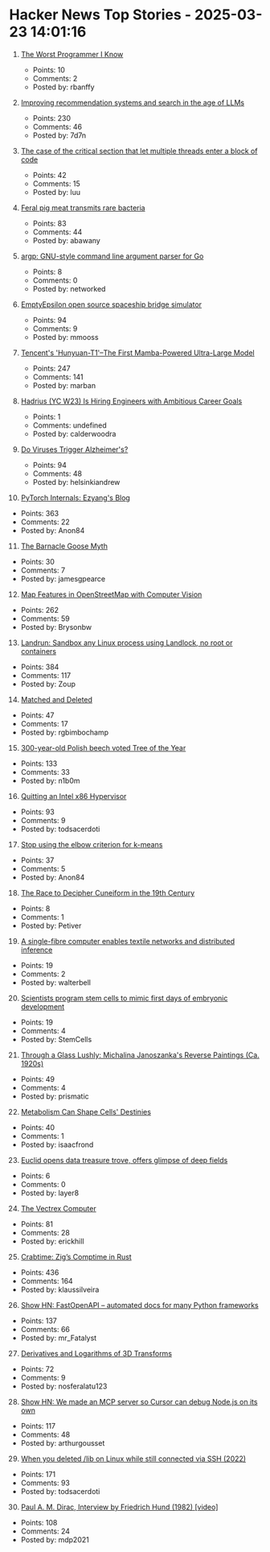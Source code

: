 # Hacker News Top Stories - 2025-03-23 14:01:16

1. [The Worst Programmer I Know](https://dannorth.net/the-worst-programmer/)
   - Points: 10
   - Comments: 2
   - Posted by: rbanffy

2. [Improving recommendation systems and search in the age of LLMs](https://eugeneyan.com/writing/recsys-llm/)
   - Points: 230
   - Comments: 46
   - Posted by: 7d7n

3. [The case of the critical section that let multiple threads enter a block of code](https://devblogs.microsoft.com/oldnewthing/20250321-00/?p=110984)
   - Points: 42
   - Comments: 15
   - Posted by: luu

4. [Feral pig meat transmits rare bacteria](https://arstechnica.com/health/2025/03/florida-man-eats-feral-pig-meat-contracts-rare-biothreat-bacteria/)
   - Points: 83
   - Comments: 44
   - Posted by: abawany

5. [argp: GNU-style command line argument parser for Go](https://github.com/tdewolff/argp)
   - Points: 8
   - Comments: 0
   - Posted by: networked

6. [EmptyEpsilon open source spaceship bridge simulator](https://daid.github.io/EmptyEpsilon/)
   - Points: 94
   - Comments: 9
   - Posted by: mmooss

7. [Tencent's 'Hunyuan-T1'–The First Mamba-Powered Ultra-Large Model](https://llm.hunyuan.tencent.com/#/blog/hy-t1?lang=en)
   - Points: 247
   - Comments: 141
   - Posted by: marban

8. [Hadrius (YC W23) Is Hiring Engineers with Ambitious Career Goals](https://www.ycombinator.com/companies/hadrius/jobs/CObSGR0-founding-software-engineer-tech-lead)
   - Points: 1
   - Comments: undefined
   - Posted by: calderwoodra

9. [Do Viruses Trigger Alzheimer's?](https://www.economist.com/science-and-technology/2025/03/17/do-viruses-trigger-alzheimers)
   - Points: 94
   - Comments: 48
   - Posted by: helsinkiandrew

10. [PyTorch Internals: Ezyang's Blog](https://blog.ezyang.com/2019/05/pytorch-internals/)
   - Points: 363
   - Comments: 22
   - Posted by: Anon84

11. [The Barnacle Goose Myth](https://en.wikipedia.org/wiki/Barnacle_goose_myth)
   - Points: 30
   - Comments: 7
   - Posted by: jamesgpearce

12. [Map Features in OpenStreetMap with Computer Vision](https://blog.mozilla.ai/map-features-in-openstreetmap-with-computer-vision/)
   - Points: 262
   - Comments: 59
   - Posted by: Brysonbw

13. [Landrun: Sandbox any Linux process using Landlock, no root or containers](https://github.com/Zouuup/landrun)
   - Points: 384
   - Comments: 117
   - Posted by: Zoup

14. [Matched and Deleted](https://www.dikshaupadhyay.com/p/matched-and-deleted)
   - Points: 47
   - Comments: 17
   - Posted by: rgbimbochamp

15. [300-year-old Polish beech voted Tree of the Year](https://www.bbc.co.uk/news/articles/c20dd6yk55yo)
   - Points: 133
   - Comments: 33
   - Posted by: n1b0m

16. [Quitting an Intel x86 Hypervisor](https://halobates.de/blog/p/446)
   - Points: 93
   - Comments: 9
   - Posted by: todsacerdoti

17. [Stop using the elbow criterion for k-means](https://arxiv.org/abs/2212.12189)
   - Points: 37
   - Comments: 5
   - Posted by: Anon84

18. [The Race to Decipher Cuneiform in the 19th Century](https://www.smithsonianmag.com/history/mystery-worlds-oldest-writing-system-remained-unsolved-until-four-scholars-raced-decipher-it-180985954/)
   - Points: 8
   - Comments: 1
   - Posted by: Petiver

19. [A single-fibre computer enables textile networks and distributed inference](https://www.nature.com/articles/s41586-024-08568-6)
   - Points: 19
   - Comments: 2
   - Posted by: walterbell

20. [Scientists program stem cells to mimic first days of embryonic development](https://news.ucsc.edu/2025/03/shariati-cellstemcell-25.html)
   - Points: 19
   - Comments: 4
   - Posted by: StemCells

21. [Through a Glass Lushly: Michalina Janoszanka's Reverse Paintings (Ca. 1920s)](https://publicdomainreview.org/collection/michalina-janoszanka/)
   - Points: 49
   - Comments: 4
   - Posted by: prismatic

22. [Metabolism Can Shape Cells' Destinies](https://www.quantamagazine.org/how-metabolism-can-shape-cells-destinies-20250321/)
   - Points: 40
   - Comments: 1
   - Posted by: isaacfrond

23. [Euclid opens data treasure trove, offers glimpse of deep fields](https://www.esa.int/Science_Exploration/Space_Science/Euclid/Euclid_opens_data_treasure_trove_offers_glimpse_of_deep_fields)
   - Points: 6
   - Comments: 0
   - Posted by: layer8

24. [The Vectrex Computer](https://www.amigalove.com/viewtopic.php?t=2887)
   - Points: 81
   - Comments: 28
   - Posted by: erickhill

25. [Crabtime: Zig’s Comptime in Rust](https://crates.io/crates/crabtime)
   - Points: 436
   - Comments: 164
   - Posted by: klaussilveira

26. [Show HN: FastOpenAPI – automated docs for many Python frameworks](https://github.com/mr-fatalyst/fastopenapi)
   - Points: 137
   - Comments: 66
   - Posted by: mr_Fatalyst

27. [Derivatives and Logarithms of 3D Transforms](https://nosferalatu.com/./DerivativesLogarithmsTransforms.html)
   - Points: 72
   - Comments: 9
   - Posted by: nosferalatu123

28. [Show HN: We made an MCP server so Cursor can debug Node.js on its own](https://www.npmjs.com/package/@hyperdrive-eng/mcp-nodejs-debugger)
   - Points: 117
   - Comments: 48
   - Posted by: arthurgousset

29. [When you deleted /lib on Linux while still connected via SSH (2022)](https://tinyhack.com/2022/09/16/when-you-deleted-lib-on-linux-while-still-connected-via-ssh/)
   - Points: 171
   - Comments: 93
   - Posted by: todsacerdoti

30. [Paul A. M. Dirac, Interview by Friedrich Hund (1982) [video]](https://www.youtube.com/watch?v=xJzrU38pGWc)
   - Points: 108
   - Comments: 24
   - Posted by: mdp2021

